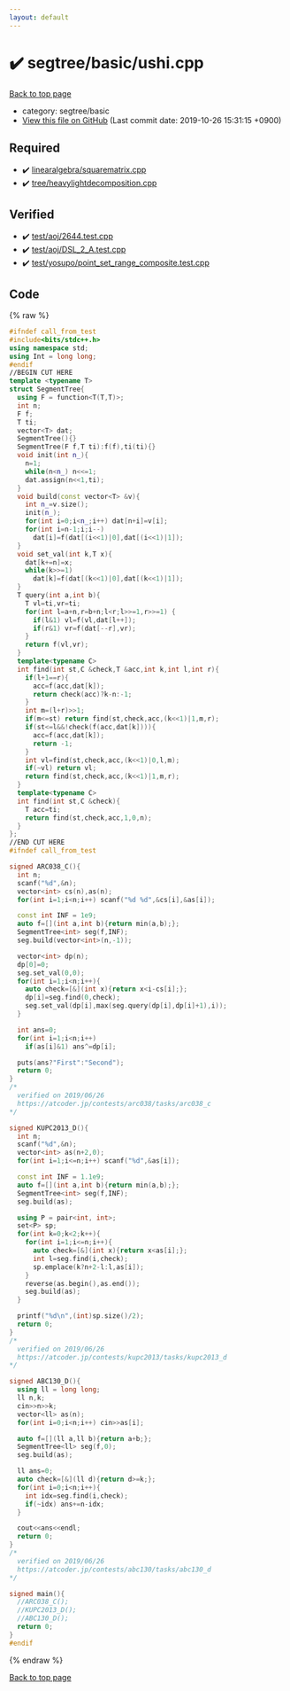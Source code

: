 ```yaml
---
layout: default
---
```


<!-- mathjax config similar to math.stackexchange -->
<script type="text/javascript" async
  src="https://cdnjs.cloudflare.com/ajax/libs/mathjax/2.7.5/MathJax.js?config=TeX-MML-AM_CHTML">
</script>
<script type="text/x-mathjax-config">
  MathJax.Hub.Config({
    TeX: { equationNumbers: { autoNumber: "AMS" }},
    tex2jax: {
      inlineMath: [ ['$','$'] ],
      processEscapes: true
    },
    "HTML-CSS": { matchFontHeight: false },
    displayAlign: "left",
    displayIndent: "2em"
  });
</script>

<script type="text/javascript" src="https://cdnjs.cloudflare.com/ajax/libs/jquery/3.4.1/jquery.min.js"></script>
<script src="https://cdn.jsdelivr.net/npm/jquery-balloon-js@1.1.2/jquery.balloon.min.js" integrity="sha256-ZEYs9VrgAeNuPvs15E39OsyOJaIkXEEt10fzxJ20+2I=" crossorigin="anonymous"></script>
<script type="text/javascript" src="../../../assets/js/copy-button.js"></script>
<link rel="stylesheet" href="../../../assets/css/copy-button.css" />


# :heavy_check_mark: segtree/basic/ushi.cpp
<a href="../../../index.html">Back to top page</a>

* category: segtree/basic
* <a href="{{ site.github.repository_url }}/blob/master/segtree/basic/ushi.cpp">View this file on GitHub</a> (Last commit date: 2019-10-26 15:31:15 +0900)




## Required
* :heavy_check_mark: <a href="../../linearalgebra/squarematrix.cpp.html">linearalgebra/squarematrix.cpp</a>
* :heavy_check_mark: <a href="../../tree/heavylightdecomposition.cpp.html">tree/heavylightdecomposition.cpp</a>


## Verified
* :heavy_check_mark: <a href="../../../verify/test/aoj/2644.test.cpp.html">test/aoj/2644.test.cpp</a>
* :heavy_check_mark: <a href="../../../verify/test/aoj/DSL_2_A.test.cpp.html">test/aoj/DSL_2_A.test.cpp</a>
* :heavy_check_mark: <a href="../../../verify/test/yosupo/point_set_range_composite.test.cpp.html">test/yosupo/point_set_range_composite.test.cpp</a>


## Code
{% raw %}
```cpp
#ifndef call_from_test
#include<bits/stdc++.h>
using namespace std;
using Int = long long;
#endif
//BEGIN CUT HERE
template <typename T>
struct SegmentTree{
  using F = function<T(T,T)>;
  int n;
  F f;
  T ti;
  vector<T> dat;
  SegmentTree(){}
  SegmentTree(F f,T ti):f(f),ti(ti){}
  void init(int n_){
    n=1;
    while(n<n_) n<<=1;
    dat.assign(n<<1,ti);
  }
  void build(const vector<T> &v){
    int n_=v.size();
    init(n_);
    for(int i=0;i<n_;i++) dat[n+i]=v[i];
    for(int i=n-1;i;i--)
      dat[i]=f(dat[(i<<1)|0],dat[(i<<1)|1]);
  }
  void set_val(int k,T x){
    dat[k+=n]=x;
    while(k>>=1)
      dat[k]=f(dat[(k<<1)|0],dat[(k<<1)|1]);
  }
  T query(int a,int b){
    T vl=ti,vr=ti;
    for(int l=a+n,r=b+n;l<r;l>>=1,r>>=1) {
      if(l&1) vl=f(vl,dat[l++]);
      if(r&1) vr=f(dat[--r],vr);
    }
    return f(vl,vr);
  }
  template<typename C>
  int find(int st,C &check,T &acc,int k,int l,int r){
    if(l+1==r){
      acc=f(acc,dat[k]);
      return check(acc)?k-n:-1;
    }
    int m=(l+r)>>1;
    if(m<=st) return find(st,check,acc,(k<<1)|1,m,r);
    if(st<=l&&!check(f(acc,dat[k]))){
      acc=f(acc,dat[k]);
      return -1;
    }
    int vl=find(st,check,acc,(k<<1)|0,l,m);
    if(~vl) return vl;
    return find(st,check,acc,(k<<1)|1,m,r);
  }
  template<typename C>
  int find(int st,C &check){
    T acc=ti;
    return find(st,check,acc,1,0,n);
  }
};
//END CUT HERE
#ifndef call_from_test

signed ARC038_C(){
  int n;
  scanf("%d",&n);
  vector<int> cs(n),as(n);
  for(int i=1;i<n;i++) scanf("%d %d",&cs[i],&as[i]);

  const int INF = 1e9;
  auto f=[](int a,int b){return min(a,b);};
  SegmentTree<int> seg(f,INF);
  seg.build(vector<int>(n,-1));

  vector<int> dp(n);
  dp[0]=0;
  seg.set_val(0,0);
  for(int i=1;i<n;i++){
    auto check=[&](int x){return x<i-cs[i];};
    dp[i]=seg.find(0,check);
    seg.set_val(dp[i],max(seg.query(dp[i],dp[i]+1),i));
  }

  int ans=0;
  for(int i=1;i<n;i++)
    if(as[i]&1) ans^=dp[i];

  puts(ans?"First":"Second");
  return 0;
}
/*
  verified on 2019/06/26
  https://atcoder.jp/contests/arc038/tasks/arc038_c
*/

signed KUPC2013_D(){
  int n;
  scanf("%d",&n);
  vector<int> as(n+2,0);
  for(int i=1;i<=n;i++) scanf("%d",&as[i]);

  const int INF = 1.1e9;
  auto f=[](int a,int b){return min(a,b);};
  SegmentTree<int> seg(f,INF);
  seg.build(as);

  using P = pair<int, int>;
  set<P> sp;
  for(int k=0;k<2;k++){
    for(int i=1;i<=n;i++){
      auto check=[&](int x){return x<as[i];};
      int l=seg.find(i,check);
      sp.emplace(k?n+2-l:l,as[i]);
    }
    reverse(as.begin(),as.end());
    seg.build(as);
  }

  printf("%d\n",(int)sp.size()/2);
  return 0;
}
/*
  verified on 2019/06/26
  https://atcoder.jp/contests/kupc2013/tasks/kupc2013_d
*/

signed ABC130_D(){
  using ll = long long;
  ll n,k;
  cin>>n>>k;
  vector<ll> as(n);
  for(int i=0;i<n;i++) cin>>as[i];

  auto f=[](ll a,ll b){return a+b;};
  SegmentTree<ll> seg(f,0);
  seg.build(as);

  ll ans=0;
  auto check=[&](ll d){return d>=k;};
  for(int i=0;i<n;i++){
    int idx=seg.find(i,check);
    if(~idx) ans+=n-idx;
  }

  cout<<ans<<endl;
  return 0;
}
/*
  verified on 2019/06/26
  https://atcoder.jp/contests/abc130/tasks/abc130_d
*/

signed main(){
  //ARC038_C();
  //KUPC2013_D();
  //ABC130_D();
  return 0;
}
#endif

```
{% endraw %}

<a href="../../../index.html">Back to top page</a>

